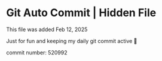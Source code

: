 # Git Auto Commit | Hidden File

This file was added Feb 12, 2025

Just for fun and keeping my daily git commit active 🤪

commit number: 520992

